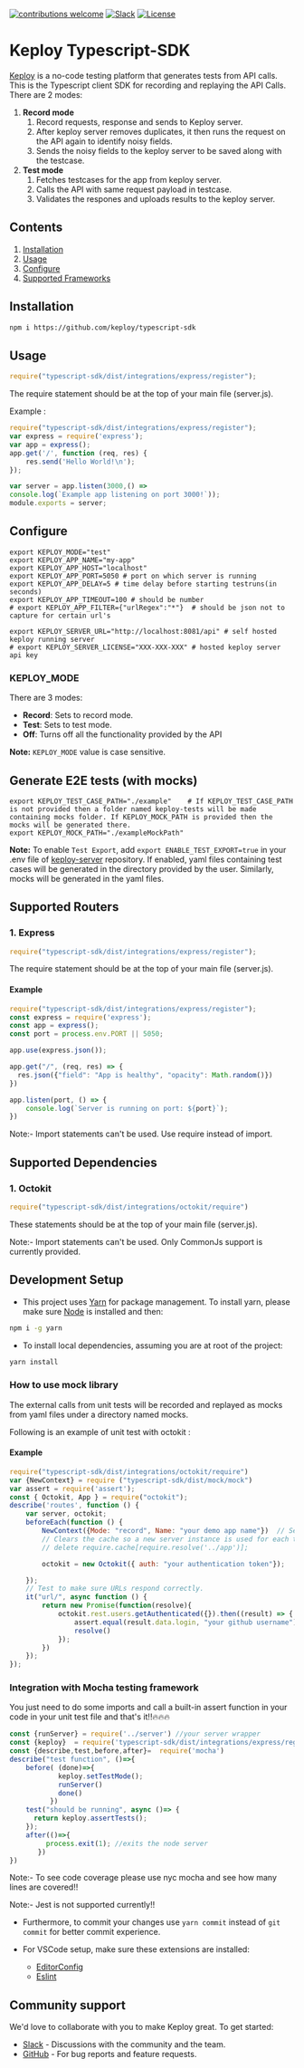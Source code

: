 [![contributions welcome](https://img.shields.io/badge/contributions-welcome-brightgreen?logo=github)](CODE_OF_CONDUCT.md)
[![Slack](.github/slack.svg)](https://join.slack.com/t/keploy/shared_invite/zt-12rfbvc01-o54cOG0X1G6eVJTuI_orSA)
[![License](.github/License-Apache_2.0-blue.svg)](https://opensource.org/licenses/Apache-2.0)

# Keploy Typescript-SDK
[Keploy](https://keploy.io) is a no-code testing platform that generates tests from API calls. This is the Typescript client SDK for recording and replaying the API Calls. There are 2 modes: 
1. **Record mode**
    1. Record requests, response and sends to Keploy server.
    2. After keploy server removes duplicates, it then runs the request on the API again to identify noisy fields.
    3. Sends the noisy fields to the keploy server to be saved along with the testcase. 
2. **Test mode**
    1. Fetches testcases for the app from keploy server. 
    2. Calls the API with same request payload in testcase. 
    3. Validates the respones and uploads results to the keploy server. 

## Contents
1. [Installation](#installation)
2. [Usage](#usage)
3. [Configure](#configure)
4. [Supported Frameworks](#supported-frameworks)

## Installation
```bash
npm i https://github.com/keploy/typescript-sdk
```

## Usage

```js
require("typescript-sdk/dist/integrations/express/register");
```
The require statement should be at the top of your main file (server.js). 

Example :
```js
require("typescript-sdk/dist/integrations/express/register");
var express = require('express');
var app = express();
app.get('/', function (req, res) {
    res.send('Hello World!\n');
});

var server = app.listen(3000,() =>
console.log(`Example app listening on port 3000!`));
module.exports = server;
```

## Configure
```
export KEPLOY_MODE="test"
export KEPLOY_APP_NAME="my-app"
export KEPLOY_APP_HOST="localhost"
export KEPLOY_APP_PORT=5050 # port on which server is running
export KEPLOY_APP_DELAY=5 # time delay before starting testruns(in seconds)
export KEPLOY_APP_TIMEOUT=100 # should be number 
# export KEPLOY_APP_FILTER={"urlRegex":"*"}  # should be json not to capture for certain url's

export KEPLOY_SERVER_URL="http://localhost:8081/api" # self hosted keploy running server
# export KEPLOY_SERVER_LICENSE="XXX-XXX-XXX" # hosted keploy server api key
```
### KEPLOY_MODE
There are 3 modes:
 - **Record**: Sets to record mode.
 - **Test**: Sets to test mode. 
 - **Off**: Turns off all the functionality provided by the API

**Note:** `KEPLOY_MODE` value is case sensitive.

## Generate E2E tests (with mocks)

```
export KEPLOY_TEST_CASE_PATH="./example"    # If KEPLOY_TEST_CASE_PATH is not provided then a folder named keploy-tests will be made containing mocks folder. If KEPLOY_MOCK_PATH is provided then the mocks will be generated there. 
export KEPLOY_MOCK_PATH="./exampleMockPath"
```

**Note:** To enable `Test Export`, add `export ENABLE_TEST_EXPORT=true` in your .env file of [keploy-server](https://github.com/keploy/keploy) repository. If enabled, yaml files  containing test cases will be generated in the directory provided by the user. Similarly, mocks will be generated in the yaml files.

## Supported Routers
### 1. Express
```js
require("typescript-sdk/dist/integrations/express/register");
```
The require statement should be at the top of your main file (server.js).

#### Example
```js
require("typescript-sdk/dist/integrations/express/register");
const express = require('express');
const app = express();
const port = process.env.PORT || 5050;

app.use(express.json());

app.get("/", (req, res) => {
  res.json({"field": "App is healthy", "opacity": Math.random()})
})

app.listen(port, () => {
    console.log(`Server is running on port: ${port}`);
})
```
Note:- Import statements can't be used. Use require instead of import.

## Supported Dependencies

### 1. Octokit

```js
require("typescript-sdk/dist/integrations/octokit/require")
```
These statements should be at the top of your main file (server.js).

Note:- Import statements can't be used. Only CommonJs support is currently provided.
## Development Setup

- This project uses [Yarn](https://yarnpkg.com/) for package management. To install yarn, please make sure [Node](https://nodejs.org/en/) is installed and then:

```sh
npm i -g yarn
```

- To install local dependencies, assuming you are at root of the project:

```sh
yarn install
```

### How to use mock library

The external calls from unit tests will be recorded and replayed as mocks from yaml files under a directory named mocks.

Following is an example of unit test with octokit :

#### Example
```js
require("typescript-sdk/dist/integrations/octokit/require")
var {NewContext} = require ("typescript-sdk/dist/mock/mock")
var assert = require('assert');
const { Octokit, App } = require("octokit");
describe('routes', function () {
    var server, octokit;
    beforeEach(function () {
        NewContext({Mode: "record", Name: "your demo app name"})  // Set your keploy mode and name here.
        // Clears the cache so a new server instance is used for each test.
        // delete require.cache[require.resolve('../app')];

        octokit = new Octokit({ auth: "your authentication token"});

    });
    // Test to make sure URLs respond correctly.
    it("url/", async function () {
        return new Promise(function(resolve){
            octokit.rest.users.getAuthenticated({}).then((result) => {
                assert.equal(result.data.login, "your github username")
                resolve()    
            });
        })
    });
});
```

### Integration with Mocha testing framework
You just need to do some imports and call a built-in assert function in your code in your unit test file and that's it!!🔥🔥🔥
```js
const {runServer} = require('../server') //your server wrapper
const {keploy}  = require('typescript-sdk/dist/integrations/express/register')
const {describe,test,before,after}=  require('mocha')
describe("test function", ()=>{
    before( (done)=>{
            keploy.setTestMode();
            runServer()
            done()
          })
    test("should be running", async ()=> {
      return keploy.assertTests();
    });
    after(()=>{
         process.exit(1); //exits the node server
       })
})
```
Note:- To see code coverage please use nyc mocha and see how many lines are covered!!

Note:- Jest is not supported currently!!


- Furthermore, to commit your changes use `yarn commit` instead of `git commit` for better commit experience.

- For VSCode setup, make sure these extensions are installed:
  - [EditorConfig](https://marketplace.visualstudio.com/items?itemName=EditorConfig.EditorConfig)
  - [Eslint](https://marketplace.visualstudio.com/items?itemName=dbaeumer.vscode-eslint)

## Community support
We'd love to collaborate with you to make Keploy great. To get started:
* [Slack](https://join.slack.com/t/keploy/shared_invite/zt-12rfbvc01-o54cOG0X1G6eVJTuI_orSA) - Discussions with the community and the team.
* [GitHub](https://github.com/keploy/keploy/issues) - For bug reports and feature requests.

